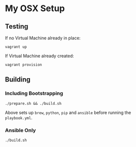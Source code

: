 # My OSX Setup

## Testing

If no Virtual Machine already in place:

```
vagrant up
```

If Virtual Machine already created:

```
vagrant provision
```

## Building

### Including Bootstrapping

```
./prepare.sh && ./build.sh
```

Above sets up `brew`, `python`, `pip` and `ansible` before running the `playbook.yml`.

### Ansible Only

```
./build.sh
```
